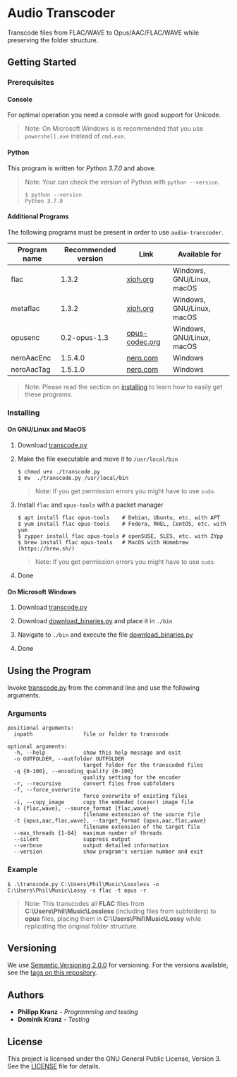 # Audio Transcoder
Transcode files from FLAC/WAVE to Opus/AAC/FLAC/WAVE while preserving the folder structure.

## Getting Started
### Prerequisites
#### Console
For optimal operation you need a console with good support for Unicode.

> Note: On Microsoft Windows is is recommended that you use `powershell.exe` instead of `cmd.exe`.

#### Python
This program is written for *Python 3.7.0* and above.

> Note: Your can check the version of Python with `python --version`. 
> ```shell
> $ python --version
> Python 3.7.0
> ``` 

#### Additional Programs
The following programs must be present in order to use `audio-transcoder`.

Program name | Recommended version | Link | Available for
-------------|---------------------|------|--------------
flac         | 1.3.2               | [xiph.org](https://xiph.org/flac/download.html) | Windows, GNU/Linux, macOS
metaflac     | 1.3.2               | [xiph.org](https://xiph.org/flac/download.html) | Windows, GNU/Linux, macOS
opusenc      | 0.2-opus-1.3        | [opus-codec.org](https://opus-codec.org/downloads/) | Windows, GNU/Linux, macOS
neroAacEnc   | 1.5.4.0             | [nero.com](https://web.archive.org/web/20170610150750/http://ftp6.nero.com/tools/NeroAACCodec-1.5.1.zip) | Windows
neroAacTag   | 1.5.1.0             | [nero.com](https://web.archive.org/web/20170610150750/http://ftp6.nero.com/tools/NeroAACCodec-1.5.1.zip) | Windows

> Note: Please read the section on [installing](###Installing) to learn how to easily get these programs.

### Installing
#### On GNU/Linux and MacOS
1. Download [transcode.py](transcode.py)

2. Make the file executable and move it to `/usr/local/bin`
    ```shell
    $ chmod u+x ./transcode.py
    $ mv  ./transcode.py /usr/local/bin
    ```
    > Note: If you get permission errors you might have to use `sudo`.

3. Install `flac` and `opus-tools` with a packet manager
    ```shell
    $ apt install flac opus-tools    # Debian, Ubuntu, etc. with APT
    $ yum install flac opus-tools    # Fedora, RHEL, CentOS, etc. with yum
    $ zypper install flac opus-tools # openSUSE, SLES, etc. with ZYpp
    $ brew install flac opus-tools   # MacOS with Homebrew (https://brew.sh/)
    ```
    > Note: If you get permission errors you might have to use `sudo`.
4. Done

#### On Microsoft Windows
1. Download [transcode.py](transcode.py)

2. Download [download_binaries.py](bin/download_binaries.py) and place it in `./bin`

3. Navigate to `./bin` and execute the file [download_binaries.py](bin/download_binaries.py)

4. Done

## Using the Program
Invoke [transcode.py](transcode.py) from the command line and use the following arguments.

### Arguments
```
positional arguments:
  inpath                file or folder to transcode

optional arguments:
  -h, --help            show this help message and exit
  -o OUTFOLDER, --outfolder OUTFOLDER
                        target folder for the transcoded files
  -q {0-100}, --encoding_quality {0-100}
                        quality setting for the encoder
  -r, --recursive       convert files from subfolders
  -f, --force_overwrite
                        force overwrite of existing files
  -i, --copy_image      copy the embeded (cover) image file
  -s {flac,wave}, --source_format {flac,wave}
                        filename extension of the source file
  -t {opus,aac,flac,wave}, --target_format {opus,aac,flac,wave}
                        filename extension of the target file
  --max_threads {1-64}  maximum number of threads
  --silent              suppress output
  --verbose             output detailed information
  --version             show program's version number and exit
```

### Example
```shell
$ .\transcode.py C:\Users\Phil\Music\Lossless -o C:\Users\Phil\Music\Lossy -s flac -t opus -r
```
> Note: This transcodes all **FLAC** files from **C:\Users\Phil\Music\Lossless** (including files from subfolders) to **opus** files, placing them in **C:\Users\Phil\Music\Lossy** while replicating the original folder structure.

## Versioning
We use [Semantic Versioning 2.0.0](http://semver.org/) for versioning. For the versions available, see the [tags on this repository](https://github.com/PhilippKranz/audio-transcoder/tags).

## Authors
* **Philipp Kranz** - *Programming and testing*
* **Dominik Kranz** - *Testing*

## License
This project is licensed under the GNU General Public License, Version 3. See the [LICENSE](LICENSE) file for details.

